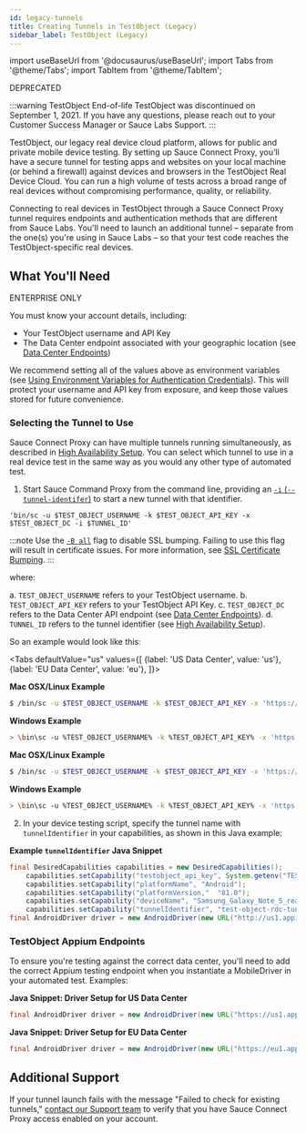 ```yaml
---
id: legacy-tunnels
title: Creating Tunnels in TestObject (Legacy)
sidebar_label: TestObject (Legacy)
---
```

import useBaseUrl from '@docusaurus/useBaseUrl';
import Tabs from '@theme/Tabs';
import TabItem from '@theme/TabItem';

<p><span className="sauceGold">DEPRECATED</span></p>

:::warning TestObject End-of-life
TestObject was discontinued on September 1, 2021. If you have any questions, please reach out to your Customer Success Manager or Sauce Labs Support.
:::

TestObject, our legacy real device cloud platform, allows for public and private mobile device testing. By setting up Sauce Connect Proxy, you’ll have a secure tunnel for testing apps and websites on your local machine (or behind a firewall) against devices and browsers in the TestObject Real Device Cloud. You can run a high volume of tests across a broad range of real devices without compromising performance, quality, or reliability.

Connecting to real devices in TestObject through a Sauce Connect Proxy tunnel requires endpoints and authentication methods that are different from Sauce Labs. You'll need to launch an additional tunnel – separate from the one(s) you're using in Sauce Labs – so that your test code reaches the TestObject-specific real devices.

## What You'll Need
<p><span className="sauceDBlue">ENTERPRISE ONLY</span></p>

You must know your account details, including:
  * Your TestObject username and API Key
  * The Data Center endpoint associated with your geographic location (see [Data Center Endpoints](/basics/data-center-endpoints/data-center-endpoints))

We recommend setting all of the values above as environment variables (see [Using Environment Variables for Authentication Credentials](/basics/environment-variables)). This will protect your username and API key from exposure, and keep those values stored for future convenience.

### Selecting the Tunnel to Use
Sauce Connect Proxy can have multiple tunnels running simultaneously, as described in [High Availability Setup](/secure-connections/sauce-connect/setup-configuration/high-availability). You can select which tunnel to use in a real device test in the same way as you would any other type of automated test.  

1. Start Sauce Command Proxy from the command line, providing an [`-i` (`--tunnel-identifer`)](/dev/cli/sauce-connect-proxy) to start a new tunnel with that identifier.

```
'bin/sc -u $TEST_OBJECT_USERNAME -k $TEST_OBJECT_API_KEY -x $TEST_OBJECT_DC -i $TUNNEL_ID'
```

:::note
Use the [`-B all`](/dev/cli/sauce-connect-proxy) flag to disable SSL bumping. Failing to use this flag will result in certificate issues. For more information, see [SSL Certificate Bumping](/secure-connections/sauce-connect/security-authentication).
:::

where:

  a. `TEST_OBJECT_USERNAME` refers to your TestObject username.
  b. `TEST_OBJECT_API_KEY` refers to your TestObject API Key.
  c. `TEST_OBJECT_DC` refers to the Data Center API endpoint (see [Data Center Endpoints](/basics/data-center-endpoints/data-center-endpoints)).
  d. `TUNNEL_ID` refers to the tunnel identifier (see [High Availability Setup](/secure-connections/sauce-connect/setup-configuration/high-availability)).

So an example would look like this:

<Tabs
  defaultValue="us"
  values={[
    {label: 'US Data Center', value: 'us'},
    {label: 'EU Data Center', value: 'eu'},
  ]}>

<TabItem value="us">

**Mac OSX/Linux Example**

```bash
$ /bin/sc -u $TEST_OBJECT_USERNAME -k $TEST_OBJECT_API_KEY -x 'https://us1.api.testobject.com/sc/rest/v1' -i test-object-rdc-tunnel-us
```

**Windows Example**

```bash
> \bin\sc -u %TEST_OBJECT_USERNAME% -k %TEST_OBJECT_API_KEY% -x 'https://us1.api.testobject.com/sc/rest/v1' -i test-object-rdc-tunnel-us
```

</TabItem>
<TabItem value="eu">

**Mac OSX/Linux Example**

```bash
$ /bin/sc -u $TEST_OBJECT_USERNAME -k $TEST_OBJECT_API_KEY -x 'https://eu1.api.testobject.com/sc/rest/v1' -i test-object-rdc-tunnel-eu
```

**Windows Example**

```bash
> \bin\sc -u %TEST_OBJECT_USERNAME% -k %TEST_OBJECT_API_KEY% -x 'https://eu1.api.testobject.com/sc/rest/v1' -i test-object-rdc-tunnel-eu
```

</TabItem>
</Tabs>



2. In your device testing script, specify the tunnel name with `tunnelIdentifier` in your capabilities, as shown in this Java example:

**Example `tunnelIdentifier` Java Snippet**
```java
final DesiredCapabilities capabilities = new DesiredCapabilities();
    capabilities.setCapability("testobject_api_key", System.getenv("TEST_OBJECT_API_KEY"));
    capabilities.setCapability("platformName", "Android");
    capabilities.setCapability("platformVersion,"  "81.0");
    capabilities.setCapability("deviceName", "Samsung_Galaxy_Note_5_real"); // Will only run on the specified device
    capabilities.setCapability("tunnelIdentifier", "test-object-rdc-tunnel-us");
final AndroidDriver driver = new AndroidDriver(new URL("http://us1.appium.testobject.com/wd/hub"), capabilities);
```

### TestObject Appium Endpoints
To ensure you're testing against the correct data center, you'll need to add the correct Appium testing endpoint when you instantiate a MobileDriver in your automated test. Examples:

**Java Snippet: Driver Setup for US Data Center**

```java
final AndroidDriver driver = new AndroidDriver(new URL("https://us1.appium.testobject.com/wd/hub"), capabilities);
```

**Java Snippet: Driver Setup for EU Data Center**

```java
final AndroidDriver driver = new AndroidDriver(new URL("https://eu1.appium.testobject.com/wd/hub"), capabilities);
```

## Additional Support
If your tunnel launch fails with the message "Failed to check for existing tunnels," [contact our Support team](https://saucelabs.com/training-support) to verify that you have Sauce Connect Proxy access enabled on your account.
